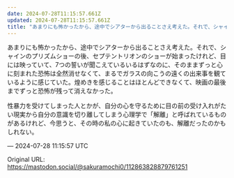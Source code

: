 ```yaml
---
date: 2024-07-28T11:15:57.661Z
updated: 2024-07-28T11:15:57.661Z
title: "あまりにも怖かったから、途中でシアターから出ることさえ考えた。それで、シャインの[...]"
---
```


<p>あまりにも怖かったから、途中でシアターから出ることさえ考えた。それで、シャインのプリズムショーの後、セプテントリオンのショーが始まったけれど、目には映っていて、7つの誓いが聞こえているいるはずなのに、そのままずっと心に刻まれた恐怖は全然消せなくて、まるでガラスの向こうの遠くの出来事を観ているように感じていた。煌めきを感じることはほとんどできなくて、映画の最後までずっと恐怖が残って消えなかった。</p><p>性暴力を受けてしまった人とかが、自分の心を守るために目の前の受け入れがたい現実から自分の意識を切り離してしまう心理学で「解離」と呼ばれているものがあるけれど、今思うと、その時の私の心に起きていたのも、解離だったのかもしれない。</p>

&mdash; 2024-07-28 11:15:57 UTC

Original URL: https://mastodon.social/@sakuramochi0/112863828879761251
